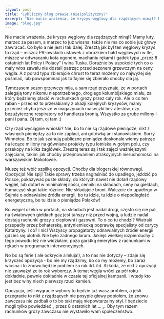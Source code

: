```yaml
---
layout: post
title: "Cykliczny blog prawie (nie)polityczny?"
excerpt: "Nie macie wrażenia, że kryzys węglowy dla rządzących minął? Mamy luty, marzec za pasem, a marzec to już wiosna, także nie ma co sobie już głowy zawracać. Co było a nie jest i tak dalej. Zresztą jak był ten węglowy kryzys to rząd – miszcz PR-owskich ustawek z obrazkiem hałd węglowych w tle, miszcz w odwracaniu kota ogonem, machaniu rękami i gadek typu „przez 8 ostatnich lat Polcy i Polacy” i wina Tuska. Doraźnie by uspokoić tych co o mały włos zawału nie dostali patrząc przed sezonem grzewczym na ceny węgla. A z porad typu zbierajcie chrust to teraz możemy co najwyżej się pośmiać, lub powspominać jak to fajnie się zbierało choćby dla jaj."
image: "blog.jpg"
---
```


Nie macie wrażenia, że kryzys węglowy dla rządzących minął? Mamy luty, marzec za pasem, a marzec to już wiosna, także nie ma co sobie już głowy zawracać. Co było a nie jest i tak dalej. Zresztą jak był ten węglowy kryzys to rząd – miszcz PR-owskich ustawek z obrazkiem hałd węglowych w tle, miszcz w odwracaniu kota ogonem, machaniu rękami i gadek typu „przez 8 ostatnich lat Polcy i Polacy” i wina Tuska. Doraźnie by uspokoić tych co o mały włos zawału nie dostali patrząc przed sezonem grzewczym na ceny węgla. A z porad typu zbierajcie chrust to teraz możemy co najwyżej się pośmiać, lub powspominać jak to fajnie się zbierało choćby dla jaj.

Tymczasem sezon grzewczy mija, a sam rząd przyznaje, że w portach zalegają tony nikomu niepotrzebnego, drogiego kolumbijskiego miału, za który będziemy płacić w rachunkach grozy przez cały rok. Ale o co ten raban - przecież to przerabiamy z okazji kolejnych kryzysów, mamy przecież chyba jeszcze w magazynach maseczki bez atestów, czy bezużyteczne respiratory od handlarza bronią. Wszystko za grube miliony i pani i pana. Oj tam, oj tam :)


Czy rząd wyciągnie wnioski? Nie, bo to nie są rządowe pieniądze, nikt z własnych pieniędzy za to nie zapłaci, ani gotówką ani stanowiskiem. Sorry Winnetou. Bo to jak szanują publiczne pieniądze doskonale wiemy patrząc na lecące miliony na gówniane projekty typu lotniska w gołym polu, czy przekopy na kilka żaglówek. Zresztą teraz są i tak zajęci ważniejszymi zajęciami, takimi jak choćby przejmowaniem atrakcyjnych nieruchomości na warszawskim Mokotowie.

Muszę też wbić szpilkę opozycji. Choćby dla blogerskiej równowagi. Opozycjo! Nie śpij! Takie sprawy trzeba nagłaśniać do upadłego, jeździć po Polsce, pokazywać puste składy, do których nawet nie dotarł rządowy węgiel, lub dotarł w minimalnej ilości, cenniki na składach, ceny na giełdach, tłumaczyć skąd takie różnice. Nie składajcie broni. Walczcie do upadłego w Sejmie o odnawialne źródła energii, bo tu idzie, tu idzie o niepodległość energetyczną, bo tu idzie o pieniądze Polaków!

Bo węgiel czeka w portach, na składach jest nadal drogi, często się nie pali, na światowych giełdach gaz jest tańszy niż przed wojną, a ludzie nadal dostają rachunki grozy z ciepłowni i gazowni. To o co tu chodzi? Wiatraki przepadły przez bohaterską, antyniemiecką poprawkę specjalisty od carycy Katarzyny. I co? I nic! Wszyscy propagatorzy odnawialnych źródeł energii gdzieś się ulotnili. Nie było żadnego larum. Jakiejś wielkiej rozpierduchy z tego powodu też nie widziałam, poza garstką emerytów z rachunkami w rękach w programach interwencyjnych.


No bo są ferie ( ale odkrycie alleluja!), a to nas nie dotyczy – zdaje się krzyczeć opozycja - bo nie my rządzimy, bo co my możemy, bo zaraz wiosna i to znowu będzie problem za rok itd. itd. Szkoda, ze nikt z opozycji nie zauważył ze to rok wyborczy. A temat węgla wróci za pół roku dokładnie, pewnie dokładnie w czasie tej oficjalnej kampanii. I wtedy kto jest bez winy niech pierwszy rzuci kamień.


Opozycjo, jeśli wygracie wybory to będzie już wasz problem, a jeśli przegracie to nikt z rządzących nie posypie głowy popiołem, że znowu zawczasu nie zadbali o to bo taki mają niepowtarzalny styl. I będziecie mogli tylko powiedzieć „ przez 8 ostatnich lat … „. Oby tym razem rachunków grozy zawczasu nie wystawiło wam społeczeństwo.

	

